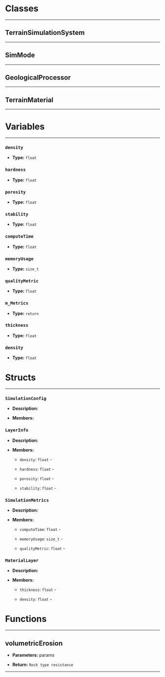# Classes
---

## TerrainSimulationSystem
---



## SimMode
---



## GeologicalProcessor
---



## TerrainMaterial
---




# Variables
---

### `density`

- **Type:** `float`



### `hardness`

- **Type:** `float`



### `porosity`

- **Type:** `float`



### `stability`

- **Type:** `float`



### `computeTime`

- **Type:** `float`



### `memoryUsage`

- **Type:** `size_t`



### `qualityMetric`

- **Type:** `float`



### `m_Metrics`

- **Type:** `return`



### `thickness`

- **Type:** `float`



### `density`

- **Type:** `float`




# Structs
---

### `SimulationConfig`

- **Description:** 

- **Members:**



### `LayerInfo`

- **Description:** 

- **Members:**

  - `density`: `float` - 

  - `hardness`: `float` - 

  - `porosity`: `float` - 

  - `stability`: `float` - 



### `SimulationMetrics`

- **Description:** 

- **Members:**

  - `computeTime`: `float` - 

  - `memoryUsage`: `size_t` - 

  - `qualityMetric`: `float` - 



### `MaterialLayer`

- **Description:** 

- **Members:**

  - `thickness`: `float` - 

  - `density`: `float` - 




# Functions
---

## volumetricErosion



- **Parameters:** params

- **Return:** `Rock type resistance`

---
